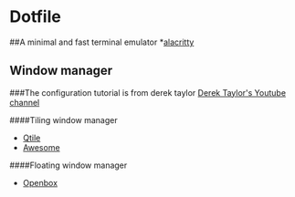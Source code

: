 # Dotfile

##A minimal and fast terminal emulator
*[alacritty](https://github.com/Alfredchong260/Dotfiles/tree/main/.config/alacritty)

## Window manager
###The configuration tutorial is from derek taylor
[Derek Taylor's Youtube channel](https://www.youtube.com/channel/UCVls1GmFKf6WlTraIb_IaJg)

####Tiling window manager
* [Qtile](https://github.com/Alfredchong260/Dotfiles/tree/main/.config/qtile)
* [Awesome](https://github.com/Alfredchong260/Dotfiles/tree/main/.config/awesome)

####Floating window manager
* [Openbox]()
